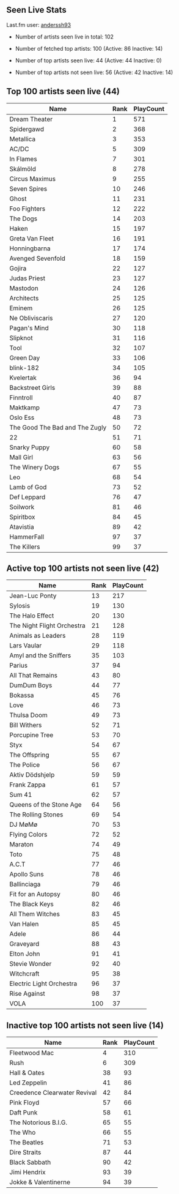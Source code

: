 ## Seen Live Stats

Last.fm user: [anderssh93](https://www.last.fm/user/anderssh93)

- Number of artists seen live in total: 102

- Number of fetched top artists: 100 (Active: 86 Inactive: 14)

- Number of top artists seen live: 44 (Active: 44 Inactive: 0)

- Number of top artists not seen live: 56 (Active: 42 Inactive: 14)

## Top 100 artists seen live (44)

Name                           | Rank | PlayCount
------------------------------ | ---- | ---------
Dream Theater                  | 1    | 571      
Spidergawd                     | 2    | 368      
Metallica                      | 3    | 353      
AC/DC                          | 5    | 309      
In Flames                      | 7    | 301      
Skálmöld                       | 8    | 278      
Circus Maximus                 | 9    | 255      
Seven Spires                   | 10   | 246      
Ghost                          | 11   | 231      
Foo Fighters                   | 12   | 222      
The Dogs                       | 14   | 203      
Haken                          | 15   | 197      
Greta Van Fleet                | 16   | 191      
Honningbarna                   | 17   | 174      
Avenged Sevenfold              | 18   | 159      
Gojira                         | 22   | 127      
Judas Priest                   | 23   | 127      
Mastodon                       | 24   | 126      
Architects                     | 25   | 125      
Eminem                         | 26   | 125      
Ne Obliviscaris                | 27   | 120      
Pagan's Mind                   | 30   | 118      
Slipknot                       | 31   | 116      
Tool                           | 32   | 107      
Green Day                      | 33   | 106      
blink-182                      | 34   | 105      
Kvelertak                      | 36   | 94       
Backstreet Girls               | 39   | 88       
Finntroll                      | 40   | 87       
Maktkamp                       | 47   | 73       
Oslo Ess                       | 48   | 73       
The Good The Bad and The Zugly | 50   | 72       
22                             | 51   | 71       
Snarky Puppy                   | 60   | 58       
Mall Girl                      | 63   | 56       
The Winery Dogs                | 67   | 55       
Leo                            | 68   | 54       
Lamb of God                    | 73   | 52       
Def Leppard                    | 76   | 47       
Soilwork                       | 81   | 46       
Spiritbox                      | 84   | 45       
Atavistia                      | 89   | 42       
HammerFall                     | 97   | 37       
The Killers                    | 99   | 37       

## Active top 100 artists not seen live (42)

Name                       | Rank | PlayCount
-------------------------- | ---- | ---------
Jean-Luc Ponty             | 13   | 217      
Sylosis                    | 19   | 130      
The Halo Effect            | 20   | 130      
The Night Flight Orchestra | 21   | 128      
Animals as Leaders         | 28   | 119      
Lars Vaular                | 29   | 118      
Amyl and the Sniffers      | 35   | 103      
Parius                     | 37   | 94       
All That Remains           | 43   | 80       
DumDum Boys                | 44   | 77       
Bokassa                    | 45   | 76       
Love                       | 46   | 73       
Thulsa Doom                | 49   | 73       
Bill Withers               | 52   | 71       
Porcupine Tree             | 53   | 70       
Styx                       | 54   | 67       
The Offspring              | 55   | 67       
The Police                 | 56   | 67       
Aktiv Dödshjelp            | 59   | 59       
Frank Zappa                | 61   | 57       
Sum 41                     | 62   | 57       
Queens of the Stone Age    | 64   | 56       
The Rolling Stones         | 69   | 54       
DJ MøMø                    | 70   | 53       
Flying Colors              | 72   | 52       
Maraton                    | 74   | 49       
Toto                       | 75   | 48       
A.C.T                      | 77   | 46       
Apollo Suns                | 78   | 46       
Ballinciaga                | 79   | 46       
Fit for an Autopsy         | 80   | 46       
The Black Keys             | 82   | 46       
All Them Witches           | 83   | 45       
Van Halen                  | 85   | 45       
Adele                      | 86   | 44       
Graveyard                  | 88   | 43       
Elton John                 | 91   | 41       
Stevie Wonder              | 92   | 40       
Witchcraft                 | 95   | 38       
Electric Light Orchestra   | 96   | 37       
Rise Against               | 98   | 37       
VOLA                       | 100  | 37       

## Inactive top 100 artists not seen live (14)

Name                         | Rank | PlayCount
---------------------------- | ---- | ---------
Fleetwood Mac                | 4    | 310      
Rush                         | 6    | 309      
Hall & Oates                 | 38   | 93       
Led Zeppelin                 | 41   | 86       
Creedence Clearwater Revival | 42   | 84       
Pink Floyd                   | 57   | 66       
Daft Punk                    | 58   | 61       
The Notorious B.I.G.         | 65   | 55       
The Who                      | 66   | 55       
The Beatles                  | 71   | 53       
Dire Straits                 | 87   | 44       
Black Sabbath                | 90   | 42       
Jimi Hendrix                 | 93   | 39       
Jokke & Valentinerne         | 94   | 39       
